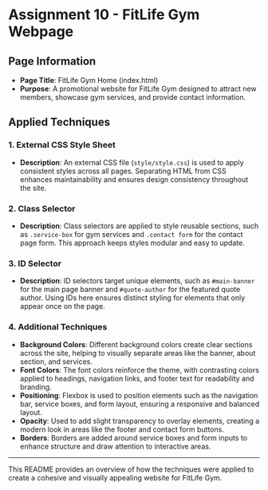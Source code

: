 # Assignment 10 - FitLife Gym Webpage

## Page Information
- **Page Title**: FitLife Gym Home (index.html)
- **Purpose**: A promotional website for FitLife Gym designed to attract new members, showcase gym services, and provide contact information.

## Applied Techniques

### 1. External CSS Style Sheet
- **Description**: An external CSS file (`style/style.css`) is used to apply consistent styles across all pages. Separating HTML from CSS enhances maintainability and ensures design consistency throughout the site.

### 2. Class Selector
- **Description**: Class selectors are applied to style reusable sections, such as `.service-box` for gym services and `.contact form` for the contact page form. This approach keeps styles modular and easy to update.

### 3. ID Selector
- **Description**: ID selectors target unique elements, such as `#main-banner` for the main page banner and `#quote-author` for the featured quote author. Using IDs here ensures distinct styling for elements that only appear once on the page.

### 4. Additional Techniques
- **Background Colors**: Different background colors create clear sections across the site, helping to visually separate areas like the banner, about section, and services.
- **Font Colors**: The font colors reinforce the theme, with contrasting colors applied to headings, navigation links, and footer text for readability and branding.
- **Positioning**: Flexbox is used to position elements such as the navigation bar, service boxes, and form layout, ensuring a responsive and balanced layout.
- **Opacity**: Used to add slight transparency to overlay elements, creating a modern look in areas like the footer and contact form buttons.
- **Borders**: Borders are added around service boxes and form inputs to enhance structure and draw attention to interactive areas.

---

This README provides an overview of how the techniques were applied to create a cohesive and visually appealing website for FitLife Gym.
